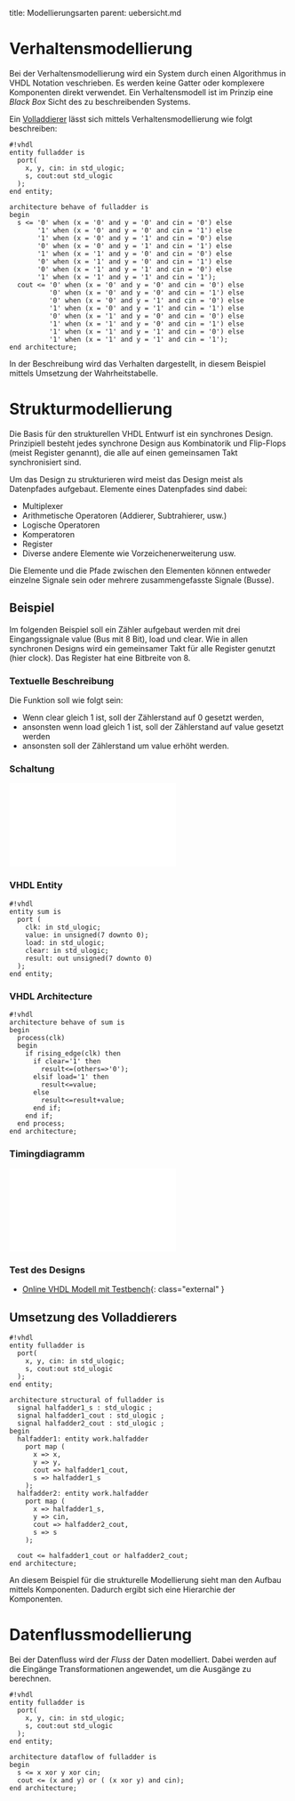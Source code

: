 title: Modellierungsarten
parent: uebersicht.md

# Verhaltensmodellierung
Bei der Verhaltensmodellierung wird ein System durch einen Algorithmus in VHDL Notation veschrieben. Es werden keine
Gatter oder komplexere Komponenten direkt verwendet. Ein Verhaltensmodell ist im Prinzip eine *Black Box* Sicht des zu
beschreibenden Systems.

Ein [Volladdierer]({filename}../grundlagen_der_digitaltechnik/schaltnetze.md#voll-addierer) lässt sich mittels Verhaltensmodellierung wie folgt beschreiben:

    #!vhdl
    entity fulladder is
      port(
        x, y, cin: in std_ulogic;
        s, cout:out std_ulogic
      );
    end entity;

    architecture behave of fulladder is
    begin
      s <= '0' when (x = '0' and y = '0' and cin = '0') else
           '1' when (x = '0' and y = '0' and cin = '1') else
           '1' when (x = '0' and y = '1' and cin = '0') else
           '0' when (x = '0' and y = '1' and cin = '1') else
           '1' when (x = '1' and y = '0' and cin = '0') else
           '0' when (x = '1' and y = '0' and cin = '1') else
           '0' when (x = '1' and y = '1' and cin = '0') else
           '1' when (x = '1' and y = '1' and cin = '1');
      cout <= '0' when (x = '0' and y = '0' and cin = '0') else
              '0' when (x = '0' and y = '0' and cin = '1') else
              '0' when (x = '0' and y = '1' and cin = '0') else
              '1' when (x = '0' and y = '1' and cin = '1') else
              '0' when (x = '1' and y = '0' and cin = '0') else
              '1' when (x = '1' and y = '0' and cin = '1') else
              '1' when (x = '1' and y = '1' and cin = '0') else
              '1' when (x = '1' and y = '1' and cin = '1');
    end architecture;

In der Beschreibung wird das Verhalten dargestellt, in diesem Beispiel mittels Umsetzung der Wahrheitstabelle.

# Strukturmodellierung
Die Basis für den strukturellen VHDL Entwurf ist ein synchrones Design. Prinzipiell besteht jedes synchrone Design aus
Kombinatorik und Flip-Flops (meist Register genannt), die alle auf einen gemeinsamen Takt synchronisiert sind.

Um das Design zu strukturieren wird meist das Design meist als Datenpfades aufgebaut. Elemente eines
Datenpfades sind dabei:

* Multiplexer
* Arithmetische Operatoren (Addierer, Subtrahierer, usw.)
* Logische Operatoren
* Komperatoren
* Register
* Diverse andere Elemente wie Vorzeichenerweiterung usw.

Die Elemente und die Pfade zwischen den Elementen können entweder einzelne Signale sein oder mehrere zusammengefasste
Signale (Busse).

## Beispiel

Im folgenden Beispiel soll ein Zähler aufgebaut werden mit drei Eingangssignale <code></code>value<code></code> (Bus mit 8 Bit), <code></code>load<code></code> und <code></code>clear<code></code>. Wie in allen
synchronen Designs wird ein gemeinsamer Takt für alle Register genutzt (hier <code></code>clock<code></code>). Das Register hat eine Bitbreite
von 8.

### Textuelle Beschreibung
Die Funktion soll wie folgt sein:

* Wenn <code></code>clear<code></code> gleich <code></code>1<code></code> ist, soll der Zählerstand auf <code></code>0<code></code> gesetzt werden,
* ansonsten wenn <code></code>load<code></code> gleich <code></code>1<code></code> ist, soll der Zählerstand auf <code></code>value<code></code> gesetzt werden
* ansonsten soll der Zählerstand um <code></code>value<code></code> erhöht werden.

### Schaltung
![Schaltung]({filename}vhdl_example_1.svg.tex)

### VHDL Entity

    #!vhdl
    entity sum is
      port (
        clk: in std_ulogic;
        value: in unsigned(7 downto 0);
        load: in std_ulogic;
        clear: in std_ulogic;
        result: out unsigned(7 downto 0)
      );
    end entity;

### VHDL Architecture

    #!vhdl
    architecture behave of sum is
    begin
      process(clk)
      begin
        if rising_edge(clk) then
          if clear='1' then
            result<=(others=>'0');
          elsif load='1' then
            result<=value;
          else
            result<=result+value;
          end if;
        end if;
      end process;
    end architecture;

### Timingdiagramm

![Timingdiagramm]({filename}vhdl_example_1_timing.svg.tex)

### Test des Designs

* [Online VHDL Modell mit Testbench](http://www.edaplayground.com/x/EcA){: class="external" }

## Umsetzung des Volladdierers
    #!vhdl
    entity fulladder is
      port(
        x, y, cin: in std_ulogic;
        s, cout:out std_ulogic
      );
    end entity;

    architecture structural of fulladder is
      signal halfadder1_s : std_ulogic ;
      signal halfadder1_cout : std_ulogic ;
      signal halfadder2_cout : std_ulogic ;
    begin
      halfadder1: entity work.halfadder
        port map (
          x => x,
          y => y,
          cout => halfadder1_cout,
          s => halfadder1_s
        );
      halfadder2: entity work.halfadder
        port map (
          x => halfadder1_s,
          y => cin,
          cout => halfadder2_cout,
          s => s
        );

      cout <= halfadder1_cout or halfadder2_cout;
    end architecture;

An diesem Beispiel für die strukturelle Modellierung sieht man den Aufbau mittels Komponenten. Dadurch
ergibt sich eine Hierarchie der Komponenten.

# Datenflussmodellierung
Bei der Datenfluss wird der *Fluss* der Daten modelliert. Dabei werden auf die Eingänge Transformationen
angewendet, um die Ausgänge zu berechnen.

    #!vhdl
    entity fulladder is
      port(
        x, y, cin: in std_ulogic;
        s, cout:out std_ulogic
      );
    end entity;

    architecture dataflow of fulladder is
    begin
      s <= x xor y xor cin;
      cout <= (x and y) or ( (x xor y) and cin);
    end architecture;
